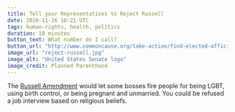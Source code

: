 ```yaml
---
title: Tell your Representatives to Reject Russell
date: 2016-11-16 16:21 UTC
tags: human-rights, health, politics
duration: 10 minutes
button_text: What number do I call?
button_url: "http://www.commoncause.org/take-action/find-elected-officials/"
image_url: "reject-russell.jpg"
image_alt: "United States Senate logo"
image_credit: Planned Parenthood
---
```


The [Russell Amendment](https://www.washingtonblade.com/2016/10/25/dems-sound-alarm-over-potential-anti-lgbt-provision-in-defense-bill/)
would let some bosses fire people for being LGBT, using birth control,
or being pregnant and unmarried. You could be refused a job interview based on
religious beliefs.
